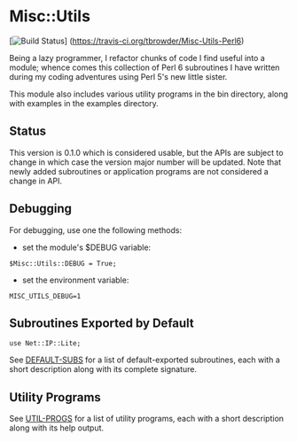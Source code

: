 # Misc::Utils

[![Build Status](https://travis-ci.org/tbrowder/Misc-Utils-Perl6.svg?branch=master)]
  (https://travis-ci.org/tbrowder/Misc-Utils-Perl6)

Being a lazy programmer, I refactor chunks of code I find useful into
a module; whence comes this collection of Perl 6 subroutines I have
written during my coding adventures using Perl 5's new little sister.

This module also includes various utility programs in the bin
directory, along with examples in the examples directory.

## Status

This version is 0.1.0 which is considered usable, but the APIs are
subject to change in which case the version major number will be
updated. Note that newly added subroutines or application programs are
not considered a change in API.

## Debugging

For debugging, use one the following methods:

- set the module's $DEBUG variable:

```Perl6
$Misc::Utils::DEBUG = True;
```

- set the environment variable:

```Perl6
MISC_UTILS_DEBUG=1
```

## Subroutines Exported by Default

```Perl6
use Net::IP::Lite;
```

See
[DEFAULT-SUBS](https://github.com/tbrowder/Misc-Utils-Perl6/blob/master/docs/DEFAULT-SUBS.md)
for a list of default-exported subroutines, each with a short
description along with its complete signature.

## Utility Programs

See
[UTIL-PROGS](https://github.com/tbrowder/Misc-Utils-Perl6/blob/master/docs/UTIL-PROGS.md)
for a list of utility programs, each with a short
description along with its help output.
